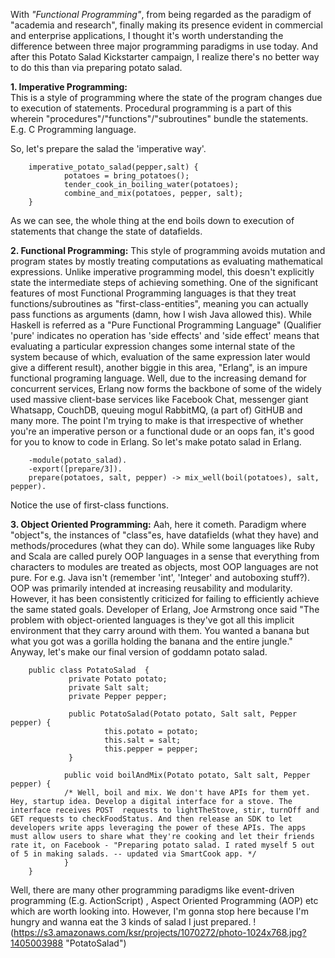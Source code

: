 With *"Functional Programming"*, from being regarded as the paradigm of "academia and research", finally making its presence evident in commercial and enterprise applications, I thought it's worth understanding the difference between three major programming paradigms in use today. And after this Potato Salad Kickstarter campaign, I realize there's no better way to do this than via preparing potato salad.

**1. Imperative Programming:**   
This is a style of programming where the state of the program changes due to execution of statements. Procedural programming is a part of this wherein "procedures"/"functions"/"subroutines" bundle the statements. E.g. C Programming language. 

So, let's prepare the salad the 'imperative way'.

        imperative_potato_salad(pepper,salt) {
                potatoes = bring_potatoes();
                tender_cook_in_boiling_water(potatoes); 
                combine_and_mix(potatoes, pepper, salt);
        }

As we can see, the whole thing at the end boils down to execution of statements that change the state of datafields.

**2. Functional Programming:**
This style of programming avoids mutation and program states by mostly treating computations as evaluating mathematical expressions. Unlike imperative programming model, this doesn't explicitly state the intermediate steps of achieving something. One of the significant features of most Functional Programming languages is that they treat functions/subroutines as "first-class-entities", meaning you can actually pass functions as arguments (damn, how I wish Java allowed this). 
While Haskell is referred as a "Pure Functional Programming Language" (Qualifier 'pure' indicates no operation has 'side effects' and 'side effect' means that evaluating a particular expression changes some internal state of the system because of which, evaluation of the same expression later would give a different result), another biggie in this area, "Erlang", is an impure functional programing language. Well, due to the increasing demand for concurrent services, Erlang now forms the backbone of some of the widely used massive client-base services like Facebook Chat, messenger giant Whatsapp, CouchDB, queuing mogul RabbitMQ, (a part of) GitHUB and many more. The point I'm trying to make is that irrespective of whether you're an imperative person or a functional dude or an oops fan, it's good for you to know to code in Erlang.  So let's make potato salad in Erlang.

        -module(potato_salad).
        -export([prepare/3]).
        prepare(potatoes, salt, pepper) -> mix_well(boil(potatoes), salt, pepper).

Notice the use of first-class functions.

**3. Object Oriented Programming:**
Aah, here it cometh. Paradigm where "object"s, the instances of "class"es, have datafields (what they have) and methods/procedures (what they can do). While some languages like Ruby and Scala are called purely OOP languages in a sense that everything from characters to modules are treated as objects, most OOP languages are not pure. For e.g. Java isn't (remember 'int', 'Integer' and autoboxing stuff?). OOP was primarily intended at increasing reusability and modularity. However, it has been consistently criticized for failing to efficiently achieve the same stated goals. Developer of Erlang, Joe Armstrong once said "The problem with object-oriented languages is they've got all this implicit environment that they carry around with them. You wanted a banana but what you got was a gorilla holding the banana and the entire jungle."
Anyway, let's make our final version of goddamn potato salad.

        public class PotatoSalad  {
                 private Potato potato;
                 private Salt salt;
                 private Pepper pepper;
                
                 public PotatoSalad(Potato potato, Salt salt, Pepper pepper) {
                         this.potato = potato;
                         this.salt = salt;
                         this.pepper = pepper;
                 } 
        
                public void boilAndMix(Potato potato, Salt salt, Pepper pepper) {
                /* Well, boil and mix. We don't have APIs for them yet. Hey, startup idea. Develop a digital interface for a stove. The interface receives POST  requests to lightTheStove, stir, turnOff and GET requests to checkFoodStatus. And then release an SDK to let developers write apps leveraging the power of these APIs. The apps must allow users to share what they're cooking and let their friends rate it, on Facebook - "Preparing potato salad. I rated myself 5 out of 5 in making salads. -- updated via SmartCook app. */ 
                }
        }

Well, there are many other programming paradigms like event-driven programming (E.g. ActionScript) , Aspect Oriented Programming (AOP) etc which are worth looking into. However, I'm gonna stop here because I'm hungry and wanna eat the 3 kinds of salad I just prepared.
!(https://s3.amazonaws.com/ksr/projects/1070272/photo-1024x768.jpg?1405003988 "PotatoSalad")

